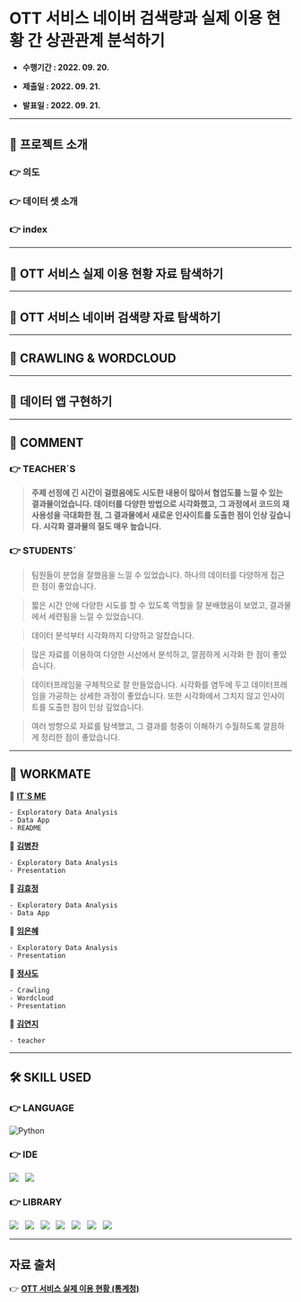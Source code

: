 # OTT 서비스 네이버 검색량과 실제 이용 현황 간 상관관계 분석하기

- **수행기간 : 2022. 09. 20.**

- **제출일 : 2022. 09. 21.**

- **발표일 : 2022. 09. 21.**

---

## 💁 프로젝트 소개

### 👉 의도

### 👉 데이터 셋 소개

### 👉 index

---

## 👀 OTT 서비스 실제 이용 현황 자료 탐색하기

---

## 👀 OTT 서비스 네이버 검색량 자료 탐색하기

---

## 👀 CRAWLING & WORDCLOUD

---

## 👀 데이터 앱 구현하기

---

## 👄 COMMENT

### 👉 TEACHER`S

> **주제 선정에 긴 시간이 걸렸음에도 시도한 내용이 많아서 협업도를 느낄 수 있는 결과물이었습니다. 데이터를 다양한 방법으로 시각화했고, 그 과정에서 코드의 재사용성을 극대화한 점, 그 결과물에서 새로운 인사이트를 도출한 점이 인상 깊습니다. 시각화 결과물의 질도 매우 높습니다.**

### 👉 STUDENTS`

> 팀원들이 분업을 잘했음을 느낄 수 있었습니다. 하나의 데이터를 다양하게 접근한 점이 좋았습니다.

> 짧은 시간 안에 다양한 시도를 할 수 있도록 역할을 잘 분배했음이 보였고, 결과물에서 세련됨을 느낄 수 있었습니다.

> 데이터 분석부터 시각화까지 다양하고 알찼습니다.

> 많은 자료를 이용하여 다양한 시선에서 분석하고, 깔끔하게 시각화 한 점이 좋았습니다.

> 데이터프레임을 구체적으로 잘 만들었습니다. 시각화를 염두에 두고 데이터프레임을 가공하는 상세한 과정이 좋았습니다. 또한 시각화에서 그치지 않고 인사이트를 도출한 점이 인상 깊었습니다.

> 여러 방향으로 자료를 탐색했고, 그 결과를 청중이 이해하기 수월하도록 깔끔하게 정리한 점이 좋았습니다.

---

## 👭 WORKMATE

👨 [**IT`S ME**](https://github.com/jayarnim)

    - Exploratory Data Analysis
    - Data App
    - README
    
👨 [**김병찬**](https://github.com/byeongs1)

    - Exploratory Data Analysis
    - Presentation


👩 [**김효정**](https://github.com/410am)

    - Exploratory Data Analysis
    - Data App

👩 [**임은혜**](https://github.com/ImEunhye)

    - Exploratory Data Analysis
    - Presentation

👨 [**정사도**](https://github.com/sadojeong)

    - Crawling
    - Wordcloud
    - Presentation

👩 [**김연지**](https://github.com/YeonjiKim0316)
    
    - teacher

---

## 🛠 SKILL USED

### 👉 LANGUAGE

<img alt="Python" src="https://img.shields.io/badge/python%20-%2314354C.svg?style=for-the-badge&logo=python&logoColor=white"/>

### 👉 IDE

<img src="https://img.shields.io/badge/Google%20Colab-F9AB00?style=for-the-badge&logo=Google Colab&logoColor=white"/> &nbsp;
<img src="https://img.shields.io/badge/Visual%20Studio%20Code-4479A1?style=for-the-badge&logo=Visual Studio Code&logoColor=white"/>

### 👉 LIBRARY

<img src="https://img.shields.io/badge/numpy-013243?style=for-the-badge&logo=numpy&logoColor=white"/> &nbsp;
<img src="https://img.shields.io/badge/pandas-150458?style=for-the-badge&logo=pandas&logoColor=white"/> &nbsp;
<img src="https://img.shields.io/badge/selenium-43B02A?style=for-the-badge&logo=Selenium&logoColor=white"/> &nbsp;
<img src="https://img.shields.io/badge/plotly-3F4F75?style=for-the-badge&logo=Plotly&logoColor=white"/> &nbsp;
<img src="https://img.shields.io/badge/folium-77B829?style=for-the-badge&logo=Folium&logoColor=white"/> &nbsp;
<img src="https://img.shields.io/badge/wordcloud-3693F3?style=for-the-badge&logo=iCloud&logoColor=white"/> &nbsp;
<img src="https://img.shields.io/badge/streamlit-FF4B4B?style=for-the-badge&logo=Streamlit&logoColor=white"/>

---

## 자료 출처

👉 [**OTT 서비스 실제 이용 현황 (통계청)**](https://kosis.kr/statHtml/statHtml.do?orgId=405&tblId=DT_405001_I190&conn_path=I2)
